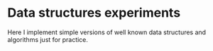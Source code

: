 # Data structures experiments
Here I implement simple versions of well known data structures and algorithms just for practice.
